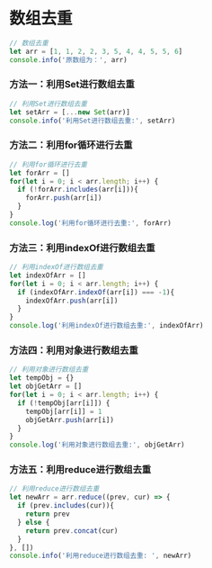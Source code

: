 # 数组去重

``` js
// 数组去重
let arr = [1, 1, 2, 2, 3, 5, 4, 4, 5, 5, 6]
console.info('原数组为：', arr)
```

### 方法一：利用Set进行数组去重
```js
// 利用Set进行数组去重
let setArr = [...new Set(arr)]
console.info('利用Set进行数组去重:', setArr)
```

### 方法二：利用for循环进行去重
```js
// 利用for循环进行去重
let forArr = []
for(let i = 0; i < arr.length; i++) {
  if (!forArr.includes(arr[i])){
    forArr.push(arr[i])
  }
}
console.log('利用for循环进行去重:', forArr)
```

### 方法三：利用indexOf进行数组去重
```js
// 利用indexOf进行数组去重
let indexOfArr = []
for(let i = 0; i < arr.length; i++) {
  if (indexOfArr.indexOf(arr[i]) === -1){
    indexOfArr.push(arr[i])
  }
}
console.log('利用indexOf进行数组去重:', indexOfArr)
```

### 方法四：利用对象进行数组去重
```js
// 利用对象进行数组去重
let tempObj = {}
let objGetArr = []
for(let i = 0; i < arr.length; i++) {
  if (!tempObj[arr[i]]) {
    tempObj[arr[i]] = 1
    objGetArr.push(arr[i])
  }
}
console.log('利用对象进行数组去重:', objGetArr)
```

### 方法五：利用reduce进行数组去重
```js
// 利用reduce进行数组去重
let newArr = arr.reduce((prev, cur) => {
  if (prev.includes(cur)){
    return prev
  } else {
    return prev.concat(cur)
  }
}, [])
console.info('利用reduce进行数组去重: ', newArr)
```